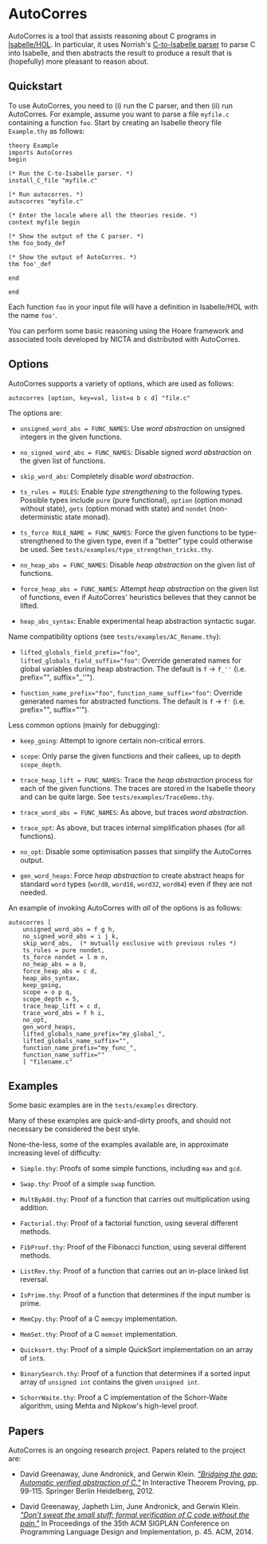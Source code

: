 
AutoCorres
==========

AutoCorres is a tool that assists reasoning about C programs
in [Isabelle/HOL][1]. In particular, it uses Norrish's
[C-to-Isabelle parser][2] to parse C into Isabelle, and then
abstracts the result to produce a result that is (hopefully)
more pleasant to reason about.

  [1]: http://www.cl.cam.ac.uk/research/hvg/Isabelle/
  [2]: http://ssrg.nicta.com.au/software/TS/c-parser/


Quickstart
----------

To use AutoCorres, you need to (i) run the C parser, and then (ii) run
AutoCorres. For example, assume you want to parse a file `myfile.c`
containing a function `foo`. Start by creating an Isabelle theory file
`Example.thy` as follows:

    theory Example
    imports AutoCorres
    begin

    (* Run the C-to-Isabelle parser. *)
    install_C_file "myfile.c"

    (* Run autocorres. *)
    autocorres "myfile.c"

    (* Enter the locale where all the theories reside. *)
    context myfile begin

    (* Show the output of the C parser. *)
    thm foo_body_def

    (* Show the output of AutoCorres. *)
    thm foo'_def

    end

    end

Each function `foo` in your input file will have a definition in
Isabelle/HOL with the name `foo'`.

You can perform some basic reasoning using the Hoare framework and
associated tools developed by NICTA and distributed with AutoCorres.

Options
-------

AutoCorres supports a variety of options, which are used as follows:

    autocorres [option, key=val, list=a b c d] "file.c"

The options are:

  * `unsigned_word_abs = FUNC_NAMES`: Use _word abstraction_
    on unsigned integers in the given functions.

  * `no_signed_word_abs = FUNC_NAMES`: Disable signed
    _word abstraction_ on the given list of functions.

  * `skip_word_abs`: Completely disable _word abstraction_.

  * `ts_rules = RULES`: Enable _type strengthening_ to the
    following types. Possible types include `pure` (pure
    functional), `option` (option monad without state), `gets` (option
    monad with state) and `nondet` (non-deterministic state monad).

  * `ts_force RULE_NAME = FUNC_NAMES`: Force the given
    functions to be type-strengthened to the given type,
    even if a "better" type could otherwise be used.
    See `tests/examples/type_strengthen_tricks.thy`.

  * `no_heap_abs = FUNC_NAMES`: Disable _heap abstraction_
    on the given list of functions.

  * `force_heap_abs = FUNC_NAMES`: Attempt _heap abstraction_
    on the given list of functions, even if AutoCorres' heuristics
    believes that they cannot be lifted.

  * `heap_abs_syntax`: Enable experimental heap abstraction
    syntactic sugar.

Name compatibility options (see `tests/examples/AC_Rename.thy`):

  * `lifted_globals_field_prefix="foo"`, `lifted_globals_field_suffix="foo"`:
    Override generated names for global variables during heap abstraction.
    The default is `f` -> `f_''` (i.e. prefix="", suffix="_''").

  * `function_name_prefix="foo"`, `function_name_suffix="foo"`:
    Override generated names for abstracted functions.
    The default is `f` -> `f'` (i.e. prefix="", suffix="'").

Less common options (mainly for debugging):

  * `keep_going`: Attempt to ignore certain non-critical
    errors.

  * `scope`: Only parse the given functions and their
    callees, up to depth `scope_depth`.

  * `trace_heap_lift = FUNC_NAMES`: Trace the _heap abstraction_
    process for each of the given functions. The traces
    are stored in the Isabelle theory and can be quite large.
    See `tests/examples/TraceDemo.thy`.

  * `trace_word_abs = FUNC_NAMES`: As above, but traces
    _word abstraction_.

  * `trace_opt`: As above, but traces internal simplification
    phases (for all functions).

  * `no_opt`: Disable some optimisation passes that simplify
    the AutoCorres output.

  * `gen_word_heaps`: Force _heap abstraction_ to create
    abstract heaps for standard `word` types
    (`word8`, `word16`, `word32`, `word64`) even if they
    are not needed.

An example of invoking AutoCorres with _all_ of the options
is as follows:

    autocorres [
        unsigned_word_abs = f g h,
        no_signed_word_abs = i j k,
        skip_word_abs,  (* mutually exclusive with previous rules *)
        ts_rules = pure nondet,
        ts_force nondet = l m n,
        no_heap_abs = a b,
        force_heap_abs = c d,
        heap_abs_syntax,
        keep_going,
        scope = o p q,
        scope_depth = 5,
        trace_heap_lift = c d,
        trace_word_abs = f h i,
        no_opt,
        gen_word_heaps,
        lifted_globals_name_prefix="my_global_",
        lifted_globals_name_suffix="",
        function_name_prefix="my_func_",
        function_name_suffix=""
        ] "filename.c"

Examples
--------

Some basic examples are in the `tests/examples` directory.

Many of these examples are quick-and-dirty proofs, and should not
necessary be considered the best style.

None-the-less, some of the examples available are, in approximate
increasing level of difficulty:

  * `Simple.thy`: Proofs of some simple functions, including
    `max` and `gcd`.

  * `Swap.thy`: Proof of a simple `swap` function.

  * `MultByAdd.thy`: Proof of a function that carries out
    multiplication using addition.

  * `Factorial.thy`: Proof of a factorial function, using
    several different methods.

  * `FibProof.thy`: Proof of the Fibonacci function, using
    several different methods.

  * `ListRev.thy`: Proof of a function that carries out an
    in-place linked list reversal.

  * `IsPrime.thy`: Proof of a function that determines if
    the input number is prime.

  * `MemCpy.thy`: Proof of a C `memcpy` implementation.

  * `MemSet.thy`: Proof of a C `memset` implementation.

  * `Quicksort.thy`: Proof of a simple QuickSort
    implementation on an array of `int`s.

  * `BinarySearch.thy`: Proof of a function that determines
    if a sorted input array of `unsigned int` contains the
    given `unsigned int`.

  * `SchorrWaite.thy`: Proof a C implementation of the
    Schorr-Waite algorithm, using Mehta and Nipkow's
    high-level proof.


Papers
------

AutoCorres is an ongoing research project. Papers related to the project
are:

  * David Greenaway, June Andronick, and Gerwin Klein.
    [_"Bridging the gap: Automatic verified abstraction of C."_][3]
    In Interactive Theorem Proving, pp. 99-115. Springer
    Berlin Heidelberg, 2012.

  * David Greenaway, Japheth Lim, June Andronick, and Gerwin Klein.
    [_"Don't sweat the small stuff: formal verification of C code without the pain."_][4]
    In Proceedings of the 35th ACM SIGPLAN Conference on
    Programming Language Design and Implementation, p. 45.
    ACM, 2014.

  [3]: http://www.ssrg.nicta.com.au/publications/papers/Greenaway_AK_12.pdf
  [4]: http://www.nicta.com.au/pub?doc=7629

